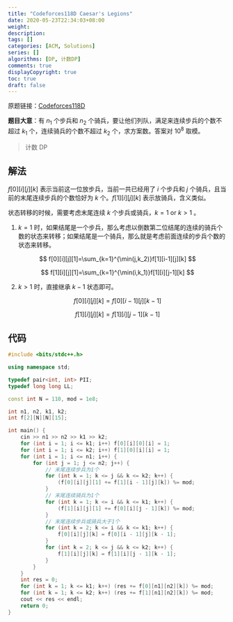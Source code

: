 ```yaml
---
title: "Codeforces118D Caesar's Legions"
date: 2020-05-23T22:34:03+08:00
weight: 
description:
tags: []
categories: [ACM, Solutions]
series: []
algorithms: [DP, 计数DP]
comments: true
displayCopyright: true
toc: true
draft: false
---
```


原题链接：[Codeforces118D](https://codeforces.com/problemset/problem/118/D)

<!--more-->

**题目大意**：有 $n_1$ 个步兵和 $n_2$ 个骑兵，要让他们列队，满足来连续步兵的个数不超过 $k_1$ 个，连续骑兵的个数不超过 $k_2$ 个，求方案数。答案对 $10^8$ 取模。

> 计数 DP

## 解法

$f[0][i][j][k]$ 表示当前这一位放步兵，当前一共已经用了 $i$ 个步兵和 $j$ 个骑兵，且当前的末尾连续步兵的个数恰好为 $k$ 个。$f[1][i][j][k]$ 表示放骑兵，含义类似。

状态转移的时候，需要考虑末尾连续 $k$ 个步兵或骑兵，$k=1 \text{ or } k>1$ 。
1. $k=1$ 时，如果结尾是一个步兵，那么考虑以倒数第二位结尾的连续的骑兵个数的状态来转移；如果结尾是一个骑兵，那么就是考虑前面连续的步兵个数的状态来转移。

$$
f[0][i][j][1]=\sum_{k=1}^{\min(j,k_2)}f[1][i-1][j][k]
$$

$$
f[1][i][j][1]=\sum_{k=1}^{\min(i,k_1)}f[1][i][j-1][k]
$$

2. $k>1$ 时，直接继承 $k-1$ 状态即可。

$$
f[0][i][j][k] = f[0][i - 1][j][k - 1]
$$

$$
f[1][i][j][k] = f[1][i][j - 1][k - 1]
$$

## 代码

```cpp
#include <bits/stdc++.h>

using namespace std;

typedef pair<int, int> PII;
typedef long long LL;

const int N = 110, mod = 1e8;

int n1, n2, k1, k2;
int f[2][N][N][15];

int main() {
    cin >> n1 >> n2 >> k1 >> k2;
    for (int i = 1; i <= k1; i++) f[0][i][0][i] = 1;
    for (int i = 1; i <= k2; i++) f[1][0][i][i] = 1;
    for (int i = 1; i <= n1; i++) {
        for (int j = 1; j <= n2; j++) {
            // 末尾连续步兵为1个
            for (int k = 1; k <= j && k <= k2; k++) {
                (f[0][i][j][1] += f[1][i - 1][j][k]) %= mod;
            }
            // 末尾连续骑兵为1个
            for (int k = 1; k <= i && k <= k1; k++) {
                (f[1][i][j][1] += f[0][i][j - 1][k]) %= mod;
            }
            // 末尾连续步兵或骑兵大于1个
            for (int k = 2; k <= i && k <= k1; k++) {
                f[0][i][j][k] = f[0][i - 1][j][k - 1];
            }
            for (int k = 2; k <= j && k <= k2; k++) {
                f[1][i][j][k] = f[1][i][j - 1][k - 1];
            }
        }
    }
    int res = 0;
    for (int k = 1; k <= k1; k++) (res += f[0][n1][n2][k]) %= mod;
    for (int k = 1; k <= k2; k++) (res += f[1][n1][n2][k]) %= mod;
    cout << res << endl;
    return 0;
}
```

